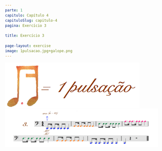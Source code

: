 ```yaml
---
parte: 1
capitulo: Capítulo 4
capituloSlug: capitulo-4
pagina: Exercício 3

title: Exercício 3

page-layout: exercise
image: 1pulsacao.jpg+galope.png
---
```



<img src="/assets/graphics/content/4_1_3_1.jpg"/>

<img src="/assets/graphics/content/4_1_3_2.png"/>